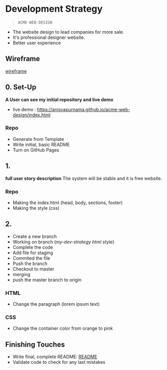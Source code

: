 # Development Strategy

> `ACME-WEB-DESIGN`


* The website design to lead companies for more sale.
* It's professional designer website.
* Better user experience

## Wireframe

<!-- include a wireframe for your project in this repository, and display it here -->
<!-- wireframe.cc is a good site for getting started with wireframes -->

[wireframe](https://wireframe.cc/pro/pp/5c55913a9379298)

## 0. Set-Up

__A User can see my initial repository and live demo__
* live demo : https://anisyapurnama.github.io/acme-web-design/index.html

### Repo

- Generate from Template
- Write initial, basic README
- Turn on GitHub Pages

## 1.

__full user story description__
The system will be stable and it is free website.

### Repo
* Making the index.html (head, body, sections, footer)
* Making the style (css)

## 2.
* Create a new branch 
* Working on branch (_my-dev-strategy_  _html_ _style_)
* Complete the code 
* Add file for staging
* Commited the file
* Push the branch
* Checkout to master
* merging
* push the master branch to origin


### HTML

* Change the paragraph (lorem ipsum text)

### CSS

* Change the container color from orange to pink


## Finishing Touches

- Write final, complete README:
  [README](https://github.com/AnisyaPurnama/acme-web-design/blob/master/README.md)
- Validate code to check for any last mistakes
